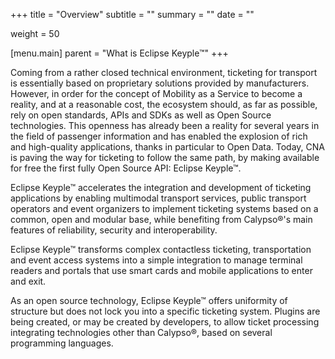 +++
title = "Overview"
subtitle = ""
summary = ""
date = ""

weight = 50

[menu.main]
    parent = "What is Eclipse Keyple™"
+++

Coming from a rather closed technical environment, ticketing for transport is essentially based on proprietary solutions provided by manufacturers. 
However, in order for the concept of Mobility as a Service to become a reality, and at a reasonable cost, the ecosystem should, as far as possible, 
rely on open standards, APIs and SDKs as well as Open Source technologies. This openness has already been a reality for several years in the field 
of passenger information and has enabled the explosion of rich and high-quality applications, thanks in particular to Open Data. Today, CNA is 
paving the way for ticketing to follow the same path, by making available for free the first fully Open Source API: Eclipse Keyple™.

Eclipse Keyple™ accelerates the integration and development of ticketing applications by enabling multimodal transport services, public transport 
operators and event organizers to implement ticketing systems based on a common, open and modular base, while benefiting from Calypso®'s main features 
of reliability, security and interoperability.

Eclipse Keyple™ transforms complex contactless ticketing, transportation and event access systems into a simple integration to manage terminal readers 
and portals that use smart cards and mobile applications to enter and exit.

As an open source technology, Eclipse Keyple™ offers uniformity of structure but does not lock you into a specific ticketing system. Plugins are being 
created, or may be created by developers, to allow ticket processing integrating technologies other than Calypso®, based on several programming languages.